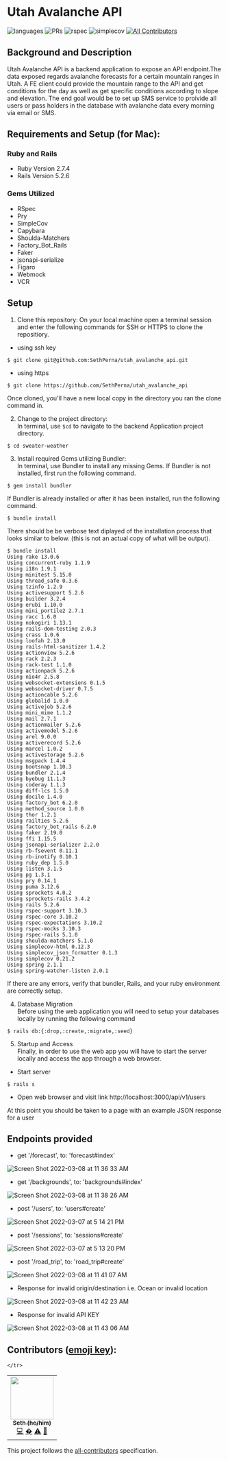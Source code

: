 # Utah Avalanche API

![languages](https://img.shields.io/github/languages/top/SethPerna/utah_avalanche_api?color=red)
![PRs](https://img.shields.io/github/issues-pr-closed/SethPerna/utah_avalanche_api)
![rspec](https://img.shields.io/gem/v/rspec?color=blue&label=rspec)
![simplecov](https://img.shields.io/gem/v/simplecov?color=blue&label=simplecov) <!-- ALL-CONTRIBUTORS-BADGE:START - Do not remove or modify this section -->
[![All Contributors](https://img.shields.io/badge/contributors-1-orange.svg?style=flat)](#contributors-)
<!-- ALL-CONTRIBUTORS-BADGE:END -->


## Background and Description

Utah Avalanche API is a backend application to expose an API endpoint.The data exposed regards avalanche forecasts for a certain mountain ranges in Utah. A FE client could provide the mountain range to the API and get conditions for the day as well as get specific conditions according to slope and elevation. The end goal would be to set up SMS service to proivide all users or pass holders in the database with avalanche data every morning via email or SMS.


## Requirements and Setup (for Mac):

### Ruby and Rails
- Ruby Version 2.7.4
- Rails Version 5.2.6

### Gems Utilized
- RSpec 
- Pry
- SimpleCov
- Capybara
- Shoulda-Matchers 
- Factory_Bot_Rails
- Faker
- jsonapi-serialize
- Figaro
- Webmock
- VCR

## Setup
1. Clone this repository:
On your local machine open a terminal session and enter the following commands for SSH or HTTPS to clone the repositiory.


- using ssh key <br>
```shell
$ git clone git@github.com:SethPerna/utah_avalanche_api.git
```

- using https <br>
```shell
$ git clone https://github.com/SethPerna/utah_avalanche_api
```

Once cloned, you'll have a new local copy in the directory you ran the clone command in.

2. Change to the project directory:<br>
In terminal, use `$cd` to navigate to the backend Application project directory.

```shell
$ cd sweater-weather
```

3. Install required Gems utilizing Bundler: <br>
In terminal, use Bundler to install any missing Gems. If Bundler is not installed, first run the following command.

```shell
$ gem install bundler
```

If Bundler is already installed or after it has been installed, run the following command.

```shell
$ bundle install
```

There should be be verbose text diplayed of the installation process that looks similar to below. (this is not an actual copy of what will be output).

```shell
$ bundle install
Using rake 13.0.6
Using concurrent-ruby 1.1.9
Using i18n 1.9.1
Using minitest 5.15.0
Using thread_safe 0.3.6
Using tzinfo 1.2.9
Using activesupport 5.2.6
Using builder 3.2.4
Using erubi 1.10.0
Using mini_portile2 2.7.1
Using racc 1.6.0
Using nokogiri 1.13.1
Using rails-dom-testing 2.0.3
Using crass 1.0.6
Using loofah 2.13.0
Using rails-html-sanitizer 1.4.2
Using actionview 5.2.6
Using rack 2.2.3
Using rack-test 1.1.0
Using actionpack 5.2.6
Using nio4r 2.5.8
Using websocket-extensions 0.1.5
Using websocket-driver 0.7.5
Using actioncable 5.2.6
Using globalid 1.0.0
Using activejob 5.2.6
Using mini_mime 1.1.2
Using mail 2.7.1
Using actionmailer 5.2.6
Using activemodel 5.2.6
Using arel 9.0.0
Using activerecord 5.2.6
Using marcel 1.0.2
Using activestorage 5.2.6
Using msgpack 1.4.4
Using bootsnap 1.10.3
Using bundler 2.1.4
Using byebug 11.1.3
Using coderay 1.1.3
Using diff-lcs 1.5.0
Using docile 1.4.0
Using factory_bot 6.2.0
Using method_source 1.0.0
Using thor 1.2.1
Using railties 5.2.6
Using factory_bot_rails 6.2.0
Using faker 2.19.0
Using ffi 1.15.5
Using jsonapi-serializer 2.2.0
Using rb-fsevent 0.11.1
Using rb-inotify 0.10.1
Using ruby_dep 1.5.0
Using listen 3.1.5
Using pg 1.3.1
Using pry 0.14.1
Using puma 3.12.6
Using sprockets 4.0.2
Using sprockets-rails 3.4.2
Using rails 5.2.6
Using rspec-support 3.10.3
Using rspec-core 3.10.2
Using rspec-expectations 3.10.2
Using rspec-mocks 3.10.3
Using rspec-rails 5.1.0
Using shoulda-matchers 5.1.0
Using simplecov-html 0.12.3
Using simplecov_json_formatter 0.1.3
Using simplecov 0.21.2
Using spring 2.1.1
Using spring-watcher-listen 2.0.1
```

If there are any errors, verify that bundler, Rails, and your ruby environment are correctly setup.

4. Database Migration<br>
Before using the web application you will need to setup your databases locally by running the following command

```shell
$ rails db:{:drop,:create,:migrate,:seed}
```


5. Startup and Access<br>
Finally, in order to use the web app you will have to start the server locally and access the app through a web browser. 
- Start server

```shell
$ rails s
```

- Open web browser and visit link
    http://localhost:3000/api/v1/users
    
At this point you should be taken to a page with an example JSON response for a user

## Endpoints provided 


- get '/forecast', to: 'forecast#index'

![Screen Shot 2022-03-08 at 11 36 33 AM](https://user-images.githubusercontent.com/90224504/157283024-4c11adcc-e758-45e5-a58e-3f9b1ce09adc.png)
      
- get '/backgrounds', to: 'backgrounds#index'

![Screen Shot 2022-03-08 at 11 38 26 AM](https://user-images.githubusercontent.com/90224504/157283428-a14d3f12-df6b-4d0a-b2d0-2784f429744c.png)

- post '/users', to: 'users#create'

![Screen Shot 2022-03-07 at 5 14 21 PM](https://user-images.githubusercontent.com/90224504/157126823-4126fa96-5675-4500-b87f-0d9a0a57d3be.png)

- post '/sessions', to: 'sessions#create'

![Screen Shot 2022-03-07 at 5 13 20 PM](https://user-images.githubusercontent.com/90224504/157126673-ccd083a9-2b53-4d0a-bdc1-16e3c12ecc74.png)

- post '/road_trip', to: 'road_trip#create'

![Screen Shot 2022-03-08 at 11 41 07 AM](https://user-images.githubusercontent.com/90224504/157283914-42baba23-d7a4-4d67-be3c-cf6f2605832a.png)

- Response for invalid origin/destination i.e. Ocean or invalid location

![Screen Shot 2022-03-08 at 11 42 23 AM](https://user-images.githubusercontent.com/90224504/157284139-9d97f284-1237-4565-8b44-2e7b6db17865.png)

- Response for invalid API KEY 

![Screen Shot 2022-03-08 at 11 43 06 AM](https://user-images.githubusercontent.com/90224504/157284277-d08d2a78-c09e-4da7-a752-fbaf89ba9cc7.png)


## **Contributors** ([emoji key](https://allcontributors.org/docs/en/emoji-key)):

<!-- ALL-CONTRIBUTORS-LIST:START - Do not remove or modify this section -->
<!-- prettier-ignore-start -->
<!-- markdownlint-disable -->
<table>
    
  <tr>
      
   <td align="center"><a href="https://github.com/sethperna"><img src="https://avatars.githubusercontent.com/u/90224504?s=400&u=b0c82b444d7708000e2747f860d4d2c3efb616cc&v=4" width="100px;" alt=""/><br /><sub><b>Seth (he/him)</b></sub></a><br /><a href="https://github.com/sethperna/utah_avalanche_api/commits?author=sethperna" title="Code">💻</a> <a href="#ideas-sethperna" title="Ideas, Planning, & Feedback">�</a> <a href="https://github.com/sethperna/utah_avalanche_api/commits?author=sethperna" title="Tests">⚠️</a> <a href="https://github.com/sethperna/utah_avalanche_api/pulls?q=is%3Apr+reviewed-by%3sethperna" title="Reviewed Pull Requests">👀</a></td>
      
    </tr>
</table>

<!-- markdownlint-restore -->
<!-- prettier-ignore-end -->

<!-- ALL-CONTRIBUTORS-LIST:END -->

This project follows the [all-contributors](https://github.com/all-contributors/all-contributors) specification.
<!--

